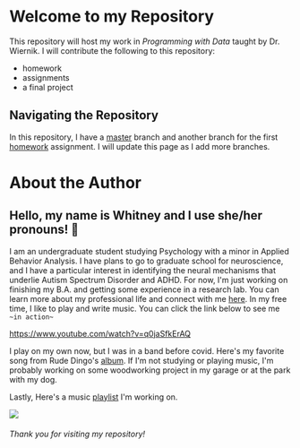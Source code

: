 # Welcome to my Repository

This repository will host my work in *Programming with Data* taught by Dr. Wiernik. I will contribute the following to this repository:
* homework 
* assignments
* a final project

## Navigating the Repository 

In this repository, I have a [master](https://github.com/usf-progdata/hw-whitneykasenetz/tree/master) branch and another branch for the first [homework](https://github.com/usf-progdata/hw-whitneykasenetz/tree/hw01) assignment. I will update this page as I add more branches.


# **About the Author**
## Hello, my name is Whitney and I use she/her pronouns! :tada:
 I am an undergraduate student studying Psychology with a minor in Applied Behavior Analysis. I have plans to go to graduate school for neuroscience, and I have a particular interest in identifying the neural mechanisms that underlie Autism Spectrum Disorder and ADHD. For now, I'm just working on finishing my B.A. and getting some experience in a research lab. You can learn more about my professional life and connect with me  [here](https://www.linkedin.com/in/whitney-kasenetz-16716119a/). 
In my free time, I like to play and write music. You can click the link below to see me ```~in action~```

https://www.youtube.com/watch?v=q0jaSfkErAQ

  I play on my own now, but I was in a band before covid. Here's my favorite song from Rude Dingo's [album](https://open.spotify.com/artist/6UwKAHx0TKLMBsag19tm6k). If I'm not studying or playing music, I'm probably working on some woodworking project in my garage or at the park with my dog. 
  
  Lastly, Here's a music [playlist](https://open.spotify.com/playlist/6TEtPJxx8hy9Vog5c3MZ3n) I'm working on. 

![](https://https://media.giphy.com/media/2uC8MtsaFn4JEHTMeI/giphy.gif)
###### Thank you for visiting my repository! 



